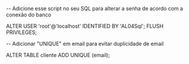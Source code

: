 -- Adicione esse script no seu SQL para alterar a senha de acordo com a conexão do banco

ALTER USER 'root'@'localhost' IDENTIFIED BY 'AL04Sql';
FLUSH PRIVILEGES;

-- Adicionar "UNIQUE" em email para evitar duplicidade de email

ALTER TABLE cliente ADD UNIQUE (email);
